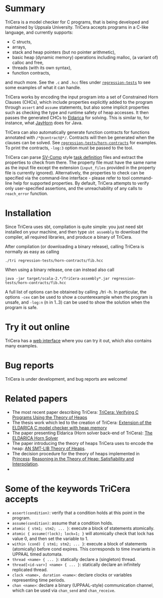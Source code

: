 # Summary
TriCera is a model checker for C programs, that is being developed and maintained by Uppsala University. TriCera accepts programs in a C-like language, and currently supports:
* C structs, 
* arrays, 
* stack and heap pointers (but no pointer arithmetic),
* basic heap (dynamic memory) operations including malloc, (a variant of) calloc and free,
* threads (with its own syntax),
* function contracts,

and much more. See the `.c` and `.hcc` files under [`regression-tests`](https://github.com/uuverifiers/tricera/tree/master/regression-tests) to see some examples of what it can handle.

TriCera works by encoding the input program into a set of Constrained Horn Clauses (CHCs), which include properties explicitly added to the program through `assert` and `assume` statements, but also some implicit properties such as checking the type and runtime safety of heap accesses. It then passes the generated CHCs to [Eldarica](https://github.com/uuverifiers/eldarica) for solving. This is similar to, for instance, what [JayHorn](https://jayhorn.github.io/jayhorn/) does for Java.

TriCera can also automatically generate function contracts for functions annotated with `/*@contract@*/`. Contracts will then be generated when the clauses can be solved. See [`regression-tests/horn-contracts`](https://github.com/uuverifiers/tricera/tree/master/regression-tests/horn-contracts) for examples. To print the contracts, `-log:3` option must be passed to the tool.

TriCera can parse [SV-Comp](https://sv-comp.sosy-lab.org/) style [task definition](https://gitlab.com/sosy-lab/benchmarking/task-definition-format/-/tree/2.0) files and extract the properties to check from there. The property file must have the same name as the input file except the extension (`input_files` provided in the property file is currently ignored). Alternatively, the properties to check can be specified via the command-line interface - please refer to tool command-line help for supported properties. By default, TriCera attempts to verify only user-specified assertions, and the unreachability of any calls to `reach_error` function.

# Installation
Since TriCera uses sbt, compilation is quite simple: you just need sbt installed on your machine, and then type `sbt assembly` to download the compiler, all required libraries, and produce a binary of TriCera.

After compilation (or downloading a binary release), calling TriCera is normally as easy as calling

`./tri regression-tests/horn-contracts/fib.hcc`

When using a binary release, one can instead also call

`java -jar target/scala-2.*/TriCera-assembly*.jar regression-tests/horn-contracts/fib.hcc`

A full list of options can be obtained by calling ./tri -h.
In particular, the options `-cex` can be used to show a counterexample when the program is unsafe, and `-log:n` (n in 1..3) can be used to show the solution when the program is safe.

# Try it out online
TriCera has a [web interface](https://eldarica.org/tricera/) where you can try it out, which also contains many examples.

# Bug reports
TriCera is under development, and bug reports are welcome!

# Related papers
* The most recent paper describing TriCera: [TriCera: Verifying C Programs Using the Theory of Heaps](https://repositum.tuwien.at/handle/20.500.12708/81374)
* The thesis work which led to the creation of TriCera: [Extension of the ELDARICA C model checker with heap memory
](http://uu.diva-portal.org/smash/record.jsf?dswid=3650&pid=diva2%3A1373067)
* The paper presenting Eldarica (Horn solver back-end of TriCera): [The ELDARICA Horn Solver](https://ieeexplore.ieee.org/document/8603013)
* The paper introducing the theory of heaps TriCera uses to encode the heap: [AN SMT-LIB Theory of Heaps](http://ceur-ws.org/Vol-3185/paper1180.pdf).
* The decision procedure for the theory of heaps implemented in [Princess](http://www.philipp.ruemmer.org/princess.shtml): [Reasoning in the Theory of Heap: Satisfiability and Interpolation](https://link.springer.com/chapter/10.1007%2F978-3-030-68446-4_9).
* 
# Some of the keywords TriCera accepts
* `assert(condition)`: verify that a condition holds at this point in the program.
* `assume(condition)`: assume that a condition holds.
* `atomic { stm1; stm2; ... }`: execute a block of statements atomically. 
* `atomic { assume(!lock); lock=1; }` will atomically check that lock has value 0, and then set the variable to 1.
* `within (cond) { stm1; stm2; ... }`: execute a block of statements (atomically) before cond expires. This corresponds to time invariants in UPPAAL timed automata.
* `thread <name> { ... }`: statically declare a (singleton) thread.
* `thread[<id-var>] <name> { ... }`: statically declare an infinitely replicated thread.
* `clock <name>, duration <name>`: declare clocks or variables representing time periods.
* `chan <name>`: declare a binary (UPPAAL-style) communication channel, which can be used via `chan_send` and `chan_receive`.
